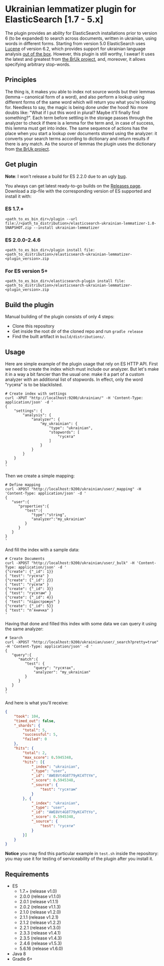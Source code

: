 # Ukrainian lemmatizer plugin for ElasticSearch [1.7 - 5.x]

The plugin provides an ability for ElasticSearch installations prior to version 6 (to be expanded) to search across documents, written in ukrainian, using words in different forms.
Starting from version 5.0 ElasticSearch uses [Lucene][Lucene] of version 6.2, which provides support for ukrainian language analysis [out of the box](https://issues.apache.org/jira/browse/LUCENE-7287).
However, this plugin is still worthy, I swear! It uses the latest and greatest from [the BrUk project][BrUk], and, moreover, it allows specifying arbitrary stop-words. 

## Principles

The thing is, it makes you able to index not source words but their lemmas (lemma – canonical form of a word), and also perform a lookup using different forms of the same word which will return you what you're looking for. Needless to say, the magic is being done under the hood! No more doubts like: "What if I put this word in plural? Maybe it'll finally find something?".
Each term before settling in the storage passes through the analyzer to check if there is a lemma for the term and, in case of success, this lemma must get into index. The same sequence of actions has the place when you start a lookup over documents stored using the analyzer: it converts your search terms according to dictionary and return results if there is any match.
As the source of lemmas the plugin uses the dictionary from [the BrUk project][BrUk].

## Get plugin

**Note**: I won't release a build for ES 2.2.0 due to an ugly [bug][permissions].

You always can get latest ready-to-go builds on the [Releases page][releases].
Download a zip-file with the corresponding version of ES supported and install it with:

### ES 1.7.+
```<path_to_es_bin_dir>/plugin --url file://<path_to_distribution>/elasticsearch-ukrainian-lemmatizer-1.0-SNAPSHOT.zip --install ukrainian-lemmatizer```

### ES 2.0.0-2.4.6
```<path_to_es_bin_dir>/plugin install file:<path_to_distribution>/elasticsearch-ukrainian-lemmatizer-<plugin_version>.zip```

### For ES version 5+
```<path_to_es_bin_dir>/elasticsearch-plugin install file:<path_to_distribution>/elasticsearch-ukrainian-lemmatizer-<plugin_version>.zip```

## Build the plugin

Manual building of the plugin consists of only 4 steps:

 * Clone this repository
 * Get inside the root dir of the cloned repo and run ```gradle release```
 * Find the built artifact in ```build/distributions/```.

## Usage

Here are simple example of the plugin usage that rely on ES HTTP API.
First we need to create the index which must include our analyzer. But let's make it in a way a bit fancier than the usual one: make it a part of a custom analyzer with an additional list of stopwords. In effect, only the word "гусята" is to be blacklisted.

```shell
# Create index with settings
curl -XPUT "http://localhost:9200/ukrainian/" -H 'Content-Type: application/json' -d '
{
    "settings": {
        "analysis": {
            "analyzer": {
                "my_ukrainian": {
                    "type": "ukrainian",
                    "stopwords": [
                        "гусята"
                    ]
                }
            }
        }
    }
}
'
```

Then we create a simple mapping:

```shell
# Define mapping
curl -XPOST "http://localhost:9200/ukrainian/user/_mapping" -H 'Content-Type: application/json' -d '
{
   "user":{
      "properties":{
         "test":{
            "type":"string",
            "analyzer":"my_ukrainian"
         }
      }
   }
}
'
```

And fill the index with a sample data:

```shell
# Create Documents
curl -XPOST "http://localhost:9200/ukrainian/user/_bulk" -H 'Content-Type: application/json' -d '
{"create": {"_id": 1}}
{ "test": "гусята" }
{"create": {"_id": 2}}
{ "test": "гусяти" }
{"create": {"_id": 3}}
{ "test": "гусятам" }
{"create": {"_id": 4}}
{ "test": "підострожує" }
{"create": {"_id": 5}}
{ "test": "п’яничка" }
'
```

Having that done and filled this index with some data we can query it using the same analyzer:

```shell
# Search
curl -XPOST "http://localhost:9200/ukrainian/user/_search?pretty=true" -H 'Content-Type: application/json' -d '
{
   "query":{
      "match":{
         "test": {
             "query": "гусятах",
             "analyzer": "my_ukrainian"
         }
      }
   }
}
'
```

And here is what you'll receive:

```json
{
    "took": 104,
    "timed_out": false,
    "_shards": {
        "total": 5,
        "successful": 5,
        "failed": 0
    },
    "hits": {
        "total": 2,
        "max_score": 0.5945348,
        "hits": [{
            "_index": "ukrainian",
            "_type": "user",
            "_id": "AWE8Vt4G8T79yKC4TtYm",
            "_score": 0.5945348,
            "_source": {
                "test": "гусятам"
            }
        }, {
            "_index": "ukrainian",
            "_type": "user",
            "_id": "AWE8Vt4G8T79yKC4TtYo",
            "_score": 0.5945348,
            "_source": {
                "test": "гусяти"
            }
        }]
    }
}
```

**Notice** you may find this particular example in ```test.sh``` inside the repository: you may use it for testing of serviceability of the plugin after you install it.

## Requirements

* ES 
    - 1.7.+ (release v1.0)
    - 2.0.0 (release v1.1.0)
    - 2.0.1 (release v1.1.1)
    - 2.0.2 (release v1.1.3)
    - 2.1.0 (release v1.2.0)
    - 2.1.1 (release v1.2.1)
    - 2.1.2 (release v1.2.2)
    - 2.2.1 (release v1.3.0)
    - 2.3.3 (release v1.4.1)
    - 2.3.5 (release v1.4.3)
    - 2.4.6 (release v1.5.3)
    - 5.6.16 (release v1.6.0)
* Java 8
* Gradle 6+

[Lucene]: https://github.com/apache/lucene-solr/tree/master/lucene
[BrUk]: https://github.com/brown-uk/corpus
[releases]: https://github.com/mrgambal/elasticsearch-ukrainian-lemmatizer/releases "Plugin releases"
[permissions]: https://github.com/elastic/elasticsearch/issues/16459 "Control access issue"
